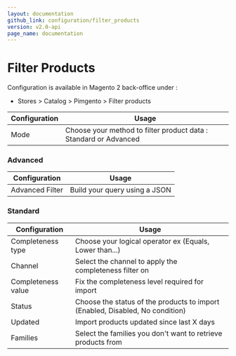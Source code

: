 ```yaml
---
layout: documentation
github_link: configuration/filter_products
version: v2.0-api
page_name: documentation
---
```


# Filter Products

Configuration is available in Magento 2 back-office under :
* Stores > Catalog > Pimgento > Filter products

| Configuration                 | Usage                                                                      |
|-------------------------------|----------------------------------------------------------------------------|
| Mode                          | Choose your method to filter product data : Standard or Advanced           |

### Advanced

| Configuration                 | Usage                                                                      |
|-------------------------------|----------------------------------------------------------------------------|
| Advanced Filter               | Build your query using a JSON                                              |

### Standard

| Configuration                 | Usage                                                                      |
|-------------------------------|----------------------------------------------------------------------------|
| Completeness type             | Choose your logical operator ex (Equals, Lower than...)                    |
| Channel                       | Select the channel to apply the completeness filter on                     |
| Completeness value            | Fix the completeness level required for import                             |
| Status                        | Choose the status of the products to import (Enabled, Disabled, No condition)|
| Updated                       | Import products updated since last X days                                  |
| Families                      | Select the families you don't want to retrieve products from               |